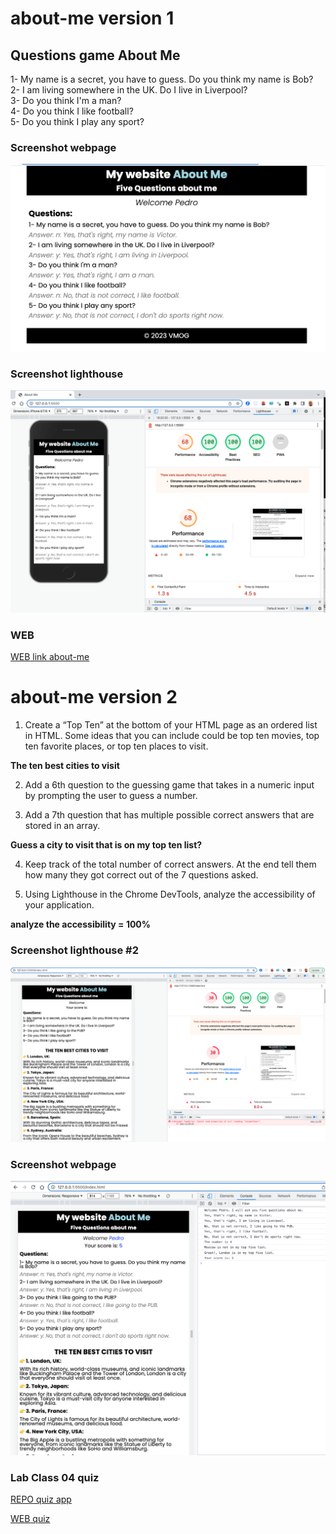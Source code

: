 # about-me version 1

## Questions game About Me

1- My name is a secret, you have to guess. Do you think my name is Bob?  
2- I am living somewhere in the UK. Do I live in Liverpool?  
3- Do you think I'm a man?  
4- Do you think I like football?  
5- Do you think I play any sport?  

### Screenshot webpage

![WEB](images/About-Me-web.png)

### Screenshot lighthouse

![lighthouse](images/About-Me.png)

### WEB

[WEB link about-me](https://vmo2020.github.io/about-me/)

# about-me version 2

1. Create a “Top Ten” at the bottom of your HTML page as an ordered list in HTML. Some ideas that you can include could be top ten movies, top ten favorite places, or top ten places to visit.

**The ten best cities to visit**

2. Add a 6th question to the guessing game that takes in a numeric input by prompting the user to guess a number.

3. Add a 7th question that has multiple possible correct answers that are stored in an array.

**Guess a city to visit that is on my top ten list?**

4. Keep track of the total number of correct answers. At the end tell them how many they got correct out of the 7 questions asked.  

5. Using Lighthouse in the Chrome DevTools, analyze the accessibility of your application.

**analyze the accessibility = 100%**

### Screenshot lighthouse #2

![lighthouse](images/NewAbout-LH.png)

### Screenshot webpage

![WEB screenshot](images/NewAbout.png)

### Lab Class 04 quiz

[REPO quiz app](<https://github.com/VMO2020/about-me/blob/main/quiz.js>)

[WEB quiz](https://vmo2020.github.io/about-me/)

